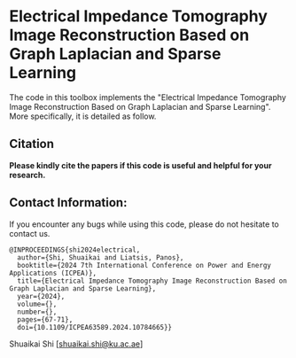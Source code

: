 # Electrical Impedance Tomography Image Reconstruction Based on Graph Laplacian and Sparse Learning

The code in this toolbox implements the "Electrical Impedance Tomography Image Reconstruction Based on Graph Laplacian and Sparse Learning". More specifically, it is detailed as follow.

## Citation
**Please kindly cite the papers if this code is useful and helpful for your research.**


## Contact Information:
If you encounter any bugs while using this code, please do not hesitate to contact us.
```
@INPROCEEDINGS{shi2024electrical,
  author={Shi, Shuaikai and Liatsis, Panos},
  booktitle={2024 7th International Conference on Power and Energy Applications (ICPEA)}, 
  title={Electrical Impedance Tomography Image Reconstruction Based on Graph Laplacian and Sparse Learning}, 
  year={2024},
  volume={},
  number={},
  pages={67-71},
  doi={10.1109/ICPEA63589.2024.10784665}}
```
Shuaikai Shi [shuaikai.shi@ku.ac.ae]
